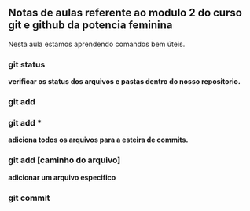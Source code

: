 ## Notas de aulas referente ao modulo 2 do curso git e github da potencia feminina

Nesta aula estamos aprendendo comandos bem úteis.

### git status
 **verificar os status dos arquivos e pastas dentro do nosso repositorio.**

### git add

### git add * 
 **adiciona todos os arquivos para a esteira de commits.**

### git add [caminho do arquivo]
 **adicionar um arquivo especifico**

### git commit 